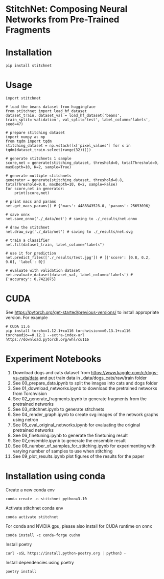 StitchNet: Composing Neural Networks from Pre-Trained Fragments
=============


Installation
=============

    pip install stitchnet
    
Usage
=============
    
    import stitchnet
    
    # load the beans dataset from huggingface
    from stitchnet import load_hf_dataset
    dataset_train, dataset_val = load_hf_dataset('beans', train_split='validation', val_split='test', label_column='labels', seed=47)

    # prepare stitching dataset
    import numpy as np
    from tqdm import tqdm
    stitching_dataset = np.vstack([x['pixel_values'] for x in tqdm(dataset_train.select(range(32)))])

    # generate stitchnets 1 sample
    score,net = generate(stitching_dataset, threshold=0, totalThreshold=0, maxDepth=10, K=2, sample=True)
    
    # generate multiple stitchnets
    generator = generate(stitching_dataset, threshold=0.8, totalThreshold=0.8, maxDepth=10, K=2, sample=False)
    for score,net in generator:
        print(score,net)
    
    # print macs and params
    net.get_macs_params() # {'macs': 4488343528.0, 'params': 25653096}
    
    # save onnx
    net.save_onnx('./_data/net') # saving to ./_results/net.onnx
        
    # draw the stitchnet
    net.draw_svg('./_data/net') # saving to ./_results/net.svg
    
    # train a classifier
    net.fit(dataset_train, label_column="labels")
    
    # use it for prediction
    net.predict_files(['./_results/test.jpg']) # [{'score': [0.8, 0.2, 0.0], 'label': 0}]
    
    # evaluate with validation dataset
    net.evaluate_dataset(dataset_val, label_column='labels') # {'accuracy': 0.7421875}

CUDA
=============
See https://pytorch.org/get-started/previous-versions/ to install appropriate version. For example

    # CUDA 11.6
    pip install torch==1.12.1+cu116 torchvision==0.13.1+cu116 torchaudio==0.12.1 --extra-index-url https://download.pytorch.org/whl/cu116


Experiment Notebooks
=============

1. Download dogs and cats dataset from https://www.kaggle.com/c/dogs-vs-cats/data and put train data in _data/dogs_cats/raw/train folder
2. See 00_prepare_data.ipynb to split the images into cats and dogs folder
3. See 01_download_networks.ipynb to download the pretrained networks from Torchvision
4. See 02_generate_fragments.ipynb to generate fragments from the pretrained networks
5. See 03_stitchnet.ipynb to generate stitchnets
6. See 04_render_graph.ipynb to create svg images of the network graphs using netron
7. See 05_eval_original_networks.ipynb for evaluating the original pretrained networks
8. See 06_finetuning.ipynb to generate the finetuning result
9. See 07_ensemble.ipynb to generate the ensemble result
10. See 08_number_of_samples_for_stitching.ipynb for experimenting with varying number of samples to use when stitching
11. See 09_plot_results.ipynb plot figures of the results for the paper


Installation using conda
=============

Create a new conda env

    conda create -n stitchnet python=3.10
    
Activate stitchnet conda env

    conda activate stitchnet

For conda and NVIDIA gpu, please also install for CUDA runtime on onnx

    conda install -c conda-forge cudnn
    
Install poetry

    curl -sSL https://install.python-poetry.org | python3 -

Install dependencies using poetry 

    poetry install

